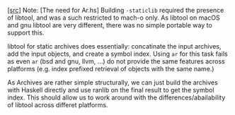 [[src]](https://github.com/ghc/ghc/tree/master/compiler/main/Ar.hs)
 Note: [The need for Ar.hs]
Building `-staticlib` required the presence of libtool, and was a such
restricted to mach-o only. As libtool on macOS and gnu libtool are very
different, there was no simple portable way to support this.

libtool for static archives does essentially: concatinate the input archives,
add the input objects, and create a symbol index. Using `ar` for this task
fails as even `ar` (bsd and gnu, llvm, ...) do not provide the same
features across platforms (e.g. index prefixed retrieval of objects with
the same name.)

As Archives are rather simple structurally, we can just build the archives
with Haskell directly and use ranlib on the final result to get the symbol
index. This should allow us to work around with the differences/abailability
of libtool across differet platforms.
